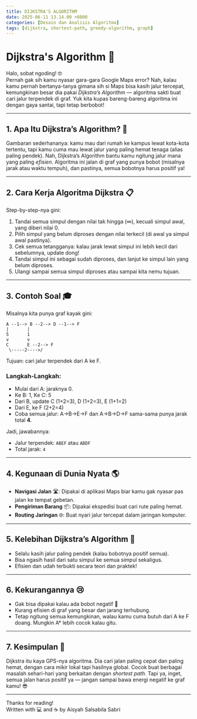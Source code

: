 ```yaml
---
title: DIJKSTRA'S ALGORITHM
date: 2025-06-11 13.14.00 +0800
categories: [Desain dan Analisis Algoritma]
tags: [dijkstra, shortest-path, greedy-algorithm, graph]
---
```


# Dijkstra's Algorithm 🧭

Halo, sobat ngoding! 🤓  
Pernah gak sih kamu nyasar gara-gara Google Maps error? Nah, kalau kamu pernah bertanya-tanya gimana sih si Maps bisa kasih jalur tercepat, kemungkinan besar dia pakai *Dijkstra’s Algorithm* — algoritma sakti buat cari jalur terpendek di graf. Yuk kita kupas bareng-bareng algoritma ini dengan gaya santai, tapi tetap berbobot!

---

## 1. Apa Itu Dijkstra’s Algorithm? 🤖

Gambaran sederhananya: kamu mau dari rumah ke kampus lewat kota-kota tertentu, tapi kamu cuma mau lewat jalur yang paling hemat tenaga (alias paling pendek). Nah, Dijkstra’s Algorithm bantu kamu ngitung jalur mana yang paling *efisien*. Algoritma ini jalan di graf yang punya bobot (misalnya jarak atau waktu tempuh), dan pastinya, semua bobotnya harus positif ya!

---

## 2. Cara Kerja Algoritma Dijkstra 📋

Step-by-step-nya gini:

1. Tandai semua simpul dengan nilai tak hingga (∞), kecuali simpul awal, yang diberi nilai 0.
2. Pilih simpul yang belum diproses dengan nilai terkecil (di awal ya simpul awal pastinya).
3. Cek semua tetangganya: kalau jarak lewat simpul ini lebih kecil dari sebelumnya, update dong!
4. Tandai simpul ini sebagai sudah diproses, dan lanjut ke simpul lain yang belum diproses.
5. Ulangi sampai semua simpul diproses atau sampai kita nemu tujuan.

---

## 3. Contoh Soal 🎓

Misalnya kita punya graf kayak gini:

```
A --1--> B --2--> D --1--> F
|       |
5       1
v       v
C       E --2--> F
 \-----2---->/
```

Tujuan: cari jalur terpendek dari A ke F.

### Langkah-Langkah:
- Mulai dari A: jaraknya 0.
- Ke B: 1, Ke C: 5
- Dari B, update C (1+2=3), D (1+2=3), E (1+1=2)
- Dari E, ke F (2+2=4)
- Coba semua jalur: A→B→E→F dan A→B→D→F sama-sama punya jarak total **4**.

Jadi, jawabannya:
- Jalur terpendek: `ABEF` atau `ABDF`
- Total jarak: `4`

---

## 4. Kegunaan di Dunia Nyata 🌎

- **Navigasi Jalan** 🛣️: Dipakai di aplikasi Maps biar kamu gak nyasar pas jalan ke tempat gebetan.
- **Pengiriman Barang** 📦: Dipakai ekspedisi buat cari rute paling hemat.
- **Routing Jaringan** 🌐: Buat nyari jalur tercepat dalam jaringan komputer.

---

## 5. Kelebihan Dijkstra’s Algorithm 💪

- Selalu kasih jalur paling pendek (kalau bobotnya positif semua).
- Bisa ngasih hasil dari satu simpul ke semua simpul sekaligus.
- Efisien dan udah terbukti secara teori dan praktek!

---

## 6. Kekurangannya 😢

- Gak bisa dipakai kalau ada bobot negatif 😬
- Kurang efisien di graf yang besar dan jarang terhubung.
- Tetap ngitung semua kemungkinan, walau kamu cuma butuh dari A ke F doang. Mungkin A* lebih cocok kalau gitu.

---

## 7. Kesimpulan 🎯

Dijkstra itu kaya GPS-nya algoritma. Dia cari jalan paling cepat dan paling hemat, dengan cara mikir lokal tapi hasilnya global. Cocok buat berbagai masalah sehari-hari yang berkaitan dengan *shortest path*. Tapi ya, inget, semua jalan harus positif ya — jangan sampai bawa energi negatif ke graf kamu! 😎

---

Thanks for reading!  
Written with 💻 and ☕ by Aisyah Salsabila Sabri

